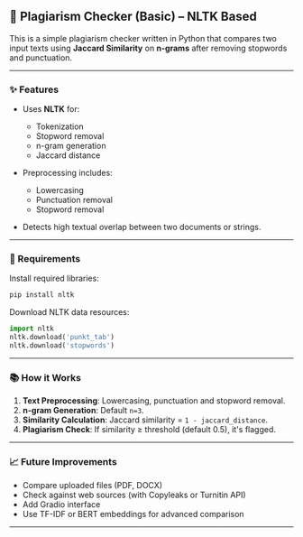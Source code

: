 ## 📄 Plagiarism Checker (Basic) – NLTK Based

This is a simple plagiarism checker written in Python that compares two input texts using **Jaccard Similarity** on **n-grams** after removing stopwords and punctuation.

---

### ✨ Features

* Uses **NLTK** for:

  * Tokenization
  * Stopword removal
  * n-gram generation
  * Jaccard distance
* Preprocessing includes:

  * Lowercasing
  * Punctuation removal
  * Stopword removal
* Detects high textual overlap between two documents or strings.

---

### 🔧 Requirements

Install required libraries:

```bash
pip install nltk
```

Download NLTK data resources:

```python
import nltk
nltk.download('punkt_tab')
nltk.download('stopwords')
```
---

### 📚 How it Works

1. **Text Preprocessing**: Lowercasing, punctuation and stopword removal.
2. **n-gram Generation**: Default `n=3`.
3. **Similarity Calculation**: Jaccard similarity = `1 - jaccard_distance`.
4. **Plagiarism Check**: If similarity ≥ threshold (default 0.5), it's flagged.

---

### 📈 Future Improvements

* Compare uploaded files (PDF, DOCX)
* Check against web sources (with Copyleaks or Turnitin API)
* Add Gradio interface
* Use TF-IDF or BERT embeddings for advanced comparison

---


